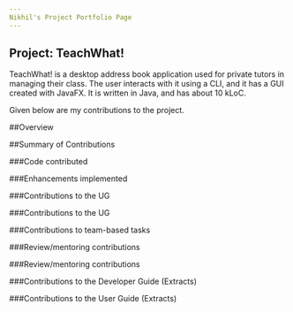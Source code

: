 ```yaml
---
Nikhil's Project Portfolio Page
---
```


## Project: TeachWhat!

TeachWhat! is a desktop address book application used for private tutors in managing their class. The user interacts with it using a CLI, and it has a GUI created with JavaFX. It is written in Java, and has about 10 kLoC.

Given below are my contributions to the project.

##Overview

##Summary of Contributions

###Code contributed

###Enhancements implemented

###Contributions to the UG

###Contributions to the UG

###Contributions to team-based tasks

###Review/mentoring contributions

###Review/mentoring contributions

###Contributions to the Developer Guide (Extracts)

###Contributions to the User Guide (Extracts)
